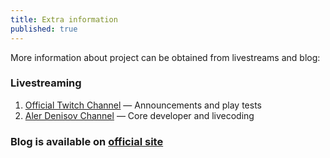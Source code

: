```yaml
---
title: Extra information
published: true
---
```


More information about project can be obtained from livestreams and blog:

### Livestreaming
1. [Official Twitch Channel](https://twitch.tv/aofg) — Announcements and play tests
2. [Aler Denisov Channel](https://twitch.tv/alerdenisov) — Core developer and livecoding

### Blog is available on [official site](https://aofg.io/blog)
